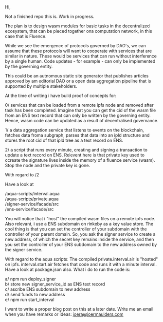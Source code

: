 Hi,

Not a finished repo this is. Work in progress. 

The plan is to design wasm modules for basic tasks in the decentralized ecosystem, that can be pieced together ona computation network, in this case that is Fluence.  

While we see the emergence of protocols governed by DAO's, we can assume that these protocols will want to cooperate with services that are similar in nature. These would be services that can run without interference by a single human. Code updates - for example - can only be implemented by the governing entity. 

This could be an autnomous static site generator that publishes articles approved by am editorial DAO or a open data aggregation pipeline that is supported by multiple stakeholders. 

At the time of writing i have build proof of concepts for:  

0/ services that can be loaded from a remote ipfs node and removed after task has been completed. Imagine that you can get the cid of the wasm file from an ENS text record that can only be written by the governing entity. Hence, wasm code can be updated as a result of decentralised governance. 

1/ a data aggregation service that listens to events on the blockchain, fetches data froma subgraph, parses that data into an ipld structure and stores the root cid of that ipld tree as a text record on ENS.

2/ a script that runs every minute, creating and signing a transaction to update a text record on ENS. Relevent here is that private key used to ccreate the signature lives inside the memory of a fluence service (wasm). Stop the node and the private key is gone. 

With regard to /2 
  
Have a look at   
  
/aqua-scripts/interval.aqua  
/aqua-scripts/private.aqua  
/signer-service/facade/src  
/ens-service/facade/src 

You will notice that i "host" the compiled wasm files on a remote ipfs node. Also relevant, i use a ENS subdomain on rinkeby as a key value store. The cool thing is that you can set the controller of your subdomain with the controller of your parent domain. So, you ask the signer service to create a new address, of which the secret key remains inside the service, and then you set the controller of your ENS subdomain to the new address owned by the signer service. 

With regard to the aqua scripts: The compiled private.interval.air is "hosted" on ipfs. interval.start.air fetches that code and runs it with a minute interval. Have a look at package.json also. What i do to run the code is: 

a/ npm run deploy_signer  
b/ store new signer_service_id as ENS text record  
c/ ascribe ENS subdomain to new address  
d/ send funds to new address   
e/ npm run start_interval  

I want to write a proper blog post on this at a later date. Write me an email when you have remarks or ideas: joera@joermaulders.com 